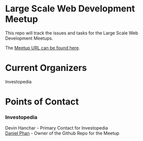 # Large Scale Web Development Meetup
This repo will track the issues and tasks for the Large Scale Web Development Meetups.

The [Meetup URL can be found here](https://www.meetup.com/en-AU/Large-Scale-Web-Development-in-Edmonton/?_cookie-check=eiBU-klbvPkmgLb9).


# Current Organizers 
Investopedia  


# Points of Contact
### Investopedia
Devin Hanchar - Primary Contact for Investopedia  
[Daniel Phan](https://github.com/djphan) - Owner of the Github Repo for the Meetup
